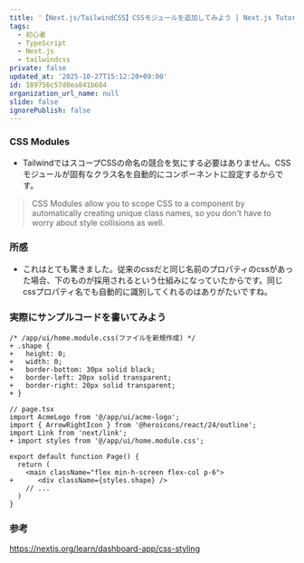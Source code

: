 ```yaml
---
title: '【Next.js/TailwindCSS】CSSモジュールを追加してみよう | Next.js Tutorial #2 - CSS Styling'
tags:
  - 初心者
  - TypeScript
  - Next.js
  - tailwindcss
private: false
updated_at: '2025-10-27T15:12:20+09:00'
id: 189756c57d0ea841b684
organization_url_name: null
slide: false
ignorePublish: false
---
```

### CSS Modules
* TailwindではスコープCSSの命名の競合を気にする必要はありません。CSSモジュールが固有なクラス名を自動的にコンポーネントに設定するからです。

> CSS Modules allow you to scope CSS to a component by automatically creating unique class names, so you don't have to worry about style collisions as well.

### 所感
* これはとても驚きました。従来のcssだと同じ名前のプロパティのcssがあった場合、下のものが採用されるという仕組みになっていたからです。同じcssプロパティ名でも自動的に識別してくれるのはありがたいですね。


### 実際にサンプルコードを書いてみよう

```diff_css
/* /app/ui/home.module.css(ファイルを新規作成) */
+ .shape {
+   height: 0;
+   width: 0;
+   border-bottom: 30px solid black;
+   border-left: 20px solid transparent;
+   border-right: 20px solid transparent;
+ }
```

```diff_typescript
// page.tsx
import AcmeLogo from '@/app/ui/acme-logo';
import { ArrowRightIcon } from '@heroicons/react/24/outline';
import Link from 'next/link';
+ import styles from '@/app/ui/home.module.css';
 
export default function Page() {
  return (
    <main className="flex min-h-screen flex-col p-6">
+      <div className={styles.shape} />
    // ...
  )
}
```


### 参考

https://nextjs.org/learn/dashboard-app/css-styling
